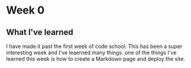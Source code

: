 # Week 0

## What I've learned
I have made it past the first week of code school. This has been a super interesting week and I've leaerned many things. one of the things I've learned this week is how to create a Markdown page and deploy the site.

